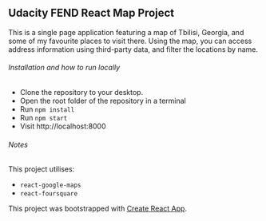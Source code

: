 ## Udacity FEND React Map Project

This is a single page application featuring a map of Tbilisi, Georgia, and some of my favourite places to visit there. Using the map, you can access address information using third-party data, and filter the locations by name.


###### Installation and how to run locally
- Clone the repository to your desktop.
- Open the root folder of the repository in a terminal
- Run `npm install`
- Run `npm start`
- Visit http://localhost:8000

###### Notes
This project utilises:
- `react-google-maps`
- `react-foursquare`


This project was bootstrapped with [Create React App](https://github.com/facebookincubator/create-react-app).
